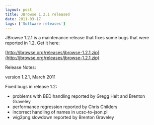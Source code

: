 ```yaml
---
layout: post
title: JBrowse 1.2.1 released
date: 2011-03-17
tags: ['Software releases']
---
```


JBrowse 1.2.1 is a maintenance release that fixes some bugs that were reported
in 1.2. Get it here:

[http://jbrowse.org/releases/jbrowse-1.2.1.zip](http://jbrowse.org/releases/jbrowse-1.2.1.zip)

Release Notes:

version 1.2.1, March 2011

Fixed bugs in release 1.2:

- problems with BED handling reported by Gregg Helt and Brenton Graveley
- performance regression reported by Chris Childers
- incorrect handling of names in ucsc-to-json.pl
- wig2png slowdown reported by Brenton Graveley
